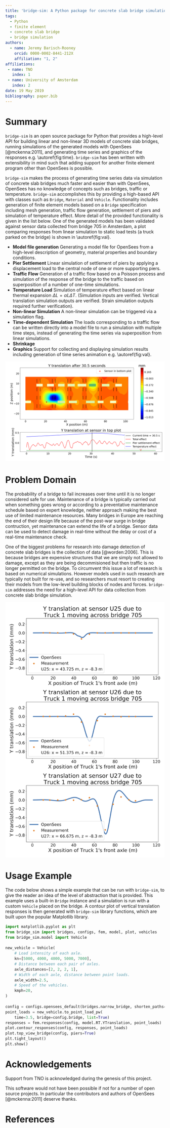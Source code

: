 ```yaml
---
title: 'bridge-sim: A Python package for concrete slab bridge simulation'
tags:
  - Python
  - finite element
  - concrete slab bridge
  - bridge simulation
authors:
  - name: Jeremy Barisch-Rooney
    orcid: 0000-0002-8441-212X
    affiliation: "1, 2"
affiliations:
 - name: TNO
   index: 1
 - name: University of Amsterdam
   index: 2
date: 19 May 2019
bibliography: paper.bib
---
```


# Summary

`bridge-sim` is an open source package for Python that provides a high-level API
for building linear and non-linear 3D models of concrete slab bridges, running
simulations of the generated models with OpenSees [@mckenna:2011], and
generating time series and graphics of the responses e.g. \autoref{fig:time}.
`bridge-sim` has been written with extensibility in mind such that adding
support for another finite element program other than OpenSees is possible.

`bridge-sim` makes the process of generating time series data via simulation of
concrete slab bridges much faster and easier than with OpenSees, OpenSees has no
knowledge of concepts such as bridges, traffic or temperature. `bridge-sim`
accomplishes this by providing a high-based API with classes such as `Bridge`,
`Material` and `Vehicle`. Functionality includes generation of finite element
models based on a `Bridge` specification including mesh generation, traffic flow
generation, settlement of piers and simulation of temperature effect. More
detail of the provided functionality is given in the list below. One of the
generated models has been validated against sensor data collected from bridge
705 in Amsterdam, a plot comparing responses from linear simulation to static
load tests (a truck parked on the bridge) is shown in \autoref{fig:val}.

- **Model file generation** Generating a model file for OpenSees from a
  high-level description of geometry, material properties and boundary
  conditions.
- **Pier Settlement** Linear simulation of settlement of piers by applying a
  displacement load to the central node of one or more supporting piers.
- **Traffic Flow** Generation of a traffic flow based on a Poisson process and
  simulation of the response of the bridge to the traffic based on superposition
  of a number of one-time simulations.
- **Temperature Load** Simulation of temperature effect based on linear thermal
  expansion $\Delta L = \alpha L \Delta T$. (Simulation inputs are verified.
  Vertical translation simulation outputs are verified. Strain simulation
  outputs required further verification).
- **Non-linear Simulation** A non-linear simulation can be triggered via a
  simulation flag.
- **Time-dependent Simulation** The loads corresponding to a traffic flow can be
  written directly into a model file to run a simulation with multiple time
  steps, instead of generating the time series via superposition from linear
  simulations.
- **Shrinkage**
- **Graphics** Support for collecting and displaying simulation results
  including generation of time series animation e.g. \autoref{fig:val}.

![The top plot is a contour plot of vertical translation responses. The rectangles are vehicles on the bridge. One supporting pier has been settled by 1 mm. The bottom plot shows a time series of responses from a vertical translation sensor, position indicated in the top plot.\label{fig:time}](../data/images/animation.png) 

# Problem Domain

The probability of a bridge to fail increases over time until it is no longer
considered safe for use. Maintenance of a bridge is typically carried out when
something goes wrong or according to a preventative maintenance schedule based
on expert knowledge, neither approach making the best use of limited maintenance
resources. Many bridges in Europe are reaching the end of their design life
because of the post-war surge in bridge contruction, yet maintenance can extend
the life of a bridge. Sensor data can be used to detect damage in real-time
without the delay or cost of a real-time maintenance check.

One of the biggest problems for research into damage detection of concrete slab
bridges is the collection of data [@worden:2006]. This is because bridges are
expensive structures that we are simply not allowed to damage, except as they
are being decommisioned but then traffic is no longer permitted on the bridge.
To circumvent this issue a lot of research is based on numerical simulations.
However models used in such research are typically not built for re-use, and so
researchers must resort to creating their models from the low-level building
blocks of nodes and forces. `bridge-sim` addresses the need for a high-level API
for data collection from concrete slab bridge simulation.

![Comparison of vertical translation responses from linear simulation with `bridge-sim` and measurements collected in real life. The real bridge which is modeled and from which sensor measurements were taken is bridge 705 in Amsterdam. The x-axis in each plot shows the longitudinal position of the front axle of a truck parked on bridge 705. The y-axis shows the vertical translation from a sensor due to the truck's weight.\label{fig:val}](../data/images/val.png)

# Usage Example 

The code below shows a simple example that can be run with `bridge-sim`, to give
the reader an idea of the level of abstraction that is provided. This example
uses a built-in `Bridge` instance and a simulation is run with a custom
`Vehicle` placed on the bridge. A contour plot of vertical translation responses
is then generated with `bridge-sim` library functions, which are built upon the
popular Matplotlib library.

```python
import matplotlib.pyplot as plt
from bridge_sim import bridges, configs, fem, model, plot, vehicles
from bridge_sim.model import Vehicle

new_vehicle = Vehicle(
    # Load intensity of each axle.
    kn=[5000, 4000, 4000, 5000, 7000],
    # Distance between each pair of axles.
    axle_distances=[2, 2, 2, 1],
    # Width of each axle, distance between point loads.
    axle_width=2.5,
    # Speed of the vehicles.
    kmph=20,
)

config = configs.opensees_default(bridges.narrow_bridge, shorten_paths=True)
point_loads = new_vehicle.to_point_load_pw(
    time=3.5, bridge=config.bridge, list=True)
responses = fem.responses(config, model.RT.YTranslation, point_loads)
plot.contour_responses(config, responses, point_loads)
plot.top_view_bridge(config, piers=True)
plt.tight_layout()
plt.show()
```

# Acknowledgements

Support from TNO is acknowledged during the genesis of this project.

This software would not have been possible if not for a number of open source
projects. In particular the contributors and authors of OpenSees [@mckenna:2011]
deserve thanks.

# References

